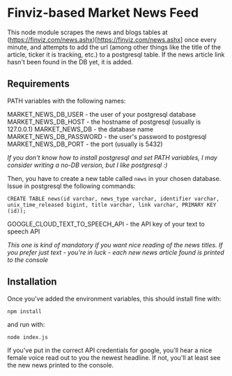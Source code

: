 # Finviz-based Market News Feed

This node module scrapes the news and blogs tables at (https://finviz.com/news.ashx)[https://finviz.com/news.ashx] once every minute, and attempts to add the url (among other things like the title of the article, ticker it is tracking, etc.) to a postgresql table. If the news article link hasn't been found in the DB yet, it is added.

## Requirements

PATH variables with the following names:

MARKET_NEWS_DB_USER - the user of your postgresql database
MARKET_NEWS_DB_HOST - the hostname of postgresql (usually is 127.0.0.1)
MARKET_NEWS_DB - the database name
MARKET_NEWS_DB_PASSWORD - the user's password to postgresql
MARKET_NEWS_DB_PORT - the port (usually is 5432)

_If you don't know how to install postgresql and set PATH variables, I may consider writing a no-DB version, but I like postgresql :)_

Then, you have to create a new table called `news` in your chosen database. Issue in postgresql the following commands:

`CREATE TABLE news(id varchar, news_type varchar, identifier varchar, unix_time_released bigint, title varchar, link varchar, PRIMARY KEY (id));`

GOOGLE_CLOUD_TEXT_TO_SPEECH_API - the API key of your text to speech API

_This one is kind of mandatory if you want nice reading of the news titles. If you prefer just text - you're in luck - each new news article found is printed to the console_

## Installation

Once you've added the environment variables, this should install fine with:

`npm install`

and run with:

`node index.js`

If you've put in the correct API credentials for google, you'll hear a nice female voice read out to you the newest headline. If not, you'll at least see the new news printed to the console.